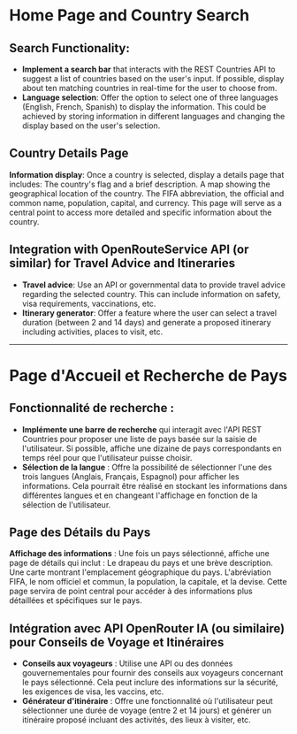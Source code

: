 # Home Page and Country Search

## Search Functionality:
- **Implement a search bar** that interacts with the REST Countries API to suggest a list of countries based on the user's input. If possible, display about ten matching countries in real-time for the user to choose from.
- **Language selection**: Offer the option to select one of three languages (English, French, Spanish) to display the information. This could be achieved by storing information in different languages and changing the display based on the user's selection.

## Country Details Page

**Information display**: Once a country is selected, display a details page that includes:
    The country's flag and a brief description.
    A map showing the geographical location of the country.
    The FIFA abbreviation, the official and common name, population, capital, and currency.
This page will serve as a central point to access more detailed and specific information about the country.

## Integration with OpenRouteService API (or similar) for Travel Advice and Itineraries

- **Travel advice**: Use an API or governmental data to provide travel advice regarding the selected country. This can include information on safety, visa requirements, vaccinations, etc.
- **Itinerary generator**: Offer a feature where the user can select a travel duration (between 2 and 14 days) and generate a proposed itinerary including activities, places to visit, etc.

-----------------------------------------------------------------------------------
# Page d'Accueil et Recherche de Pays

## Fonctionnalité de recherche : 
- **Implémente une barre de recherche** qui interagit avec l'API REST Countries pour proposer une liste de pays basée sur la saisie de l'utilisateur. Si possible, affiche une dizaine de pays correspondants en temps réel pour que l'utilisateur puisse choisir.
- **Sélection de la langue** : Offre la possibilité de sélectionner l'une des trois langues (Anglais, Français, Espagnol) pour afficher les informations. Cela pourrait être réalisé en stockant les informations dans différentes langues et en changeant l'affichage en fonction de la sélection de l'utilisateur.

## Page des Détails du Pays

**Affichage des informations** : Une fois un pays sélectionné, affiche une page de détails qui inclut :
    Le drapeau du pays et une brève description.
    Une carte montrant l'emplacement géographique du pays.
    L'abréviation FIFA, le nom officiel et commun, la population, la capitale, et la devise.
Cette page servira de point central pour accéder à des informations plus détaillées et spécifiques sur le pays.

## Intégration avec API OpenRouter IA (ou similaire) pour Conseils de Voyage et Itinéraires

- **Conseils aux voyageurs** : Utilise une API ou des données gouvernementales pour fournir des conseils aux voyageurs concernant le pays sélectionné. Cela peut inclure des informations sur la sécurité, les exigences de visa, les vaccins, etc.
- **Générateur d'itinéraire** : Offre une fonctionnalité où l'utilisateur peut sélectionner une durée de voyage (entre 2 et 14 jours) et générer un itinéraire proposé incluant des activités, des lieux à visiter, etc. 


